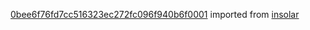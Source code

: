 [0bee6f76fd7cc516323ec272fc096f940b6f0001](https://github.com/insolar/insolar/commit/0bee6f76fd7cc516323ec272fc096f940b6f0001) imported from [insolar](https://github.com/insolar/insolar)
